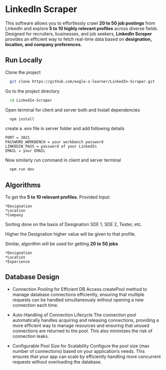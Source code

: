 
# LinkedIn Scraper

This software allows you to effortlessly crawl **20 to 50 job postings** from LinkedIn and explore **5 to 10 highly relevant profiles** across diverse fields. Designed for recruiters, businesses, and job seekers, **LinkedIn Scraper** provides an efficient way to fetch real-time data based on **designation, location, and company preferences.**


## Run Locally

Clone the project

```bash
  git clone https://github.com/eagle-s-learner/LinkedIn-Scraper.git
```

Go to the project directory

```bash
  cd LinkedIn-Scraper
```

Open terminal for client and server both and Install dependencies

```bash
  npm install
```
create a .env file in server folder and add following details
```
PORT = 3021
PASSWORD_WORKBENCH = your workbench password
LINKEDIN_PASS = password of your LinkedIn
EMAIL = your EMAIL
```
Now similarly run command in client and server terminal

```bash
  npm run dev
```


## Algorithms

To get the **5 to 10 relevant profiles**. Provided Input:
```
*Designation
*Location
*Company
```
Sorting done on the basis of Designation SDE 1, SDE 2, Tester, etc.

Higher the Designation higher value will be given to that profile.

Similar, algorithm will be used for getting **20 to 50 jobs**
```
*Designation
*Location
*Experience
```
## Database Design
- Connection Pooling for Efficient DB Access
createPool method to manage database connections efficiently, ensuring that multiple requests can be handled simultaneously without opening a new connection each time.

- Auto-Handling of Connection Lifecycle
The connection pool automatically handles acquiring and releasing connections, providing a more efficient way to manage resources and ensuring that unused connections are returned to the pool. This also minimizes the risk of connection leaks.

- Configurable Pool Size for Scalability
Configure the pool size (max number of connections) based on your application’s needs. This ensures that your app can scale by efficiently handling more concurrent requests without overloading the database.